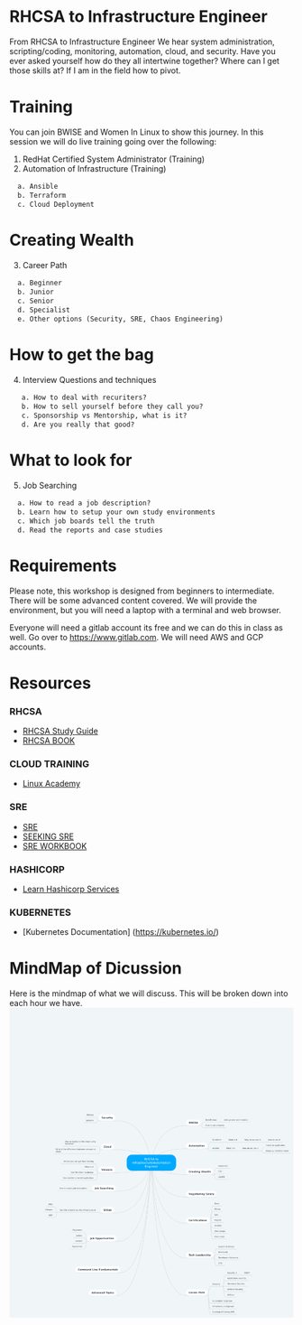 # RHCSA to Infrastructure Engineer


From RHCSA to Infrastructure Engineer
We hear system administration, scripting/coding, monitoring, automation, cloud, and security. Have you ever asked yourself how do they all intertwine together? Where can I get those skills at? If I am in the field how to pivot.

# Training
You can join BWISE and Women In Linux to show this journey. In this session we will do live training going over the following:
1.	RedHat Certified System Administrator (Training)
2.	Automation of Infrastructure (Training)
```
  a. Ansible
  b. Terraform
  c. Cloud Deployment
```
# Creating Wealth

3.	Career Path
```
  a. Beginner
  b. Junior
  c. Senior
  d. Specialist
  e. Other options (Security, SRE, Chaos Engineering)
```
# How to get the bag
4.	Interview Questions and techniques
```
   a. How to deal with recuriters?
   b. How to sell yourself before they call you?
   c. Sponsorship vs Mentorship, what is it?
   d. Are you really that good?
 ```

# What to look for
5.  Job Searching
```
  a. How to read a job description?
  b. Learn how to setup your own study environments
  c. Which job boards tell the truth
  d. Read the reports and case studies
```

# Requirements
Please note, this workshop is designed from beginners to intermediate. There will be some advanced content covered. We will provide the environment, but you will need a laptop with a terminal and web browser.

Everyone will need a gitlab account its free and we can do this in class as well. Go over to https://www.gitlab.com. We will need AWS and GCP accounts.

# Resources

### RHCSA
- [RHCSA Study Guide](https://github.com/RexDjere/RHCSA)
- [RHCSA BOOK](https://www.amazon.com/RHCSA-Linux-Certification-Study-Seventh/dp/0071841962/ref=pd_lpo_sbs_14_t_0?_encoding=UTF8&psc=1&refRID=B2J267N730EGT0X2BW8B)

### CLOUD TRAINING
- [Linux Academy](https://linuxacademy.com/)

### SRE
- [SRE](https://www.amazon.com/Site-Reliability-Engineering-Production-Systems/dp/149192912X/ref=sr_1_3?s=books&ie=UTF8&qid=1549076294&sr=1-3&keywords=SRE)
- [SEEKING SRE](https://www.amazon.com/Seeking-SRE-Conversations-Running-Production/dp/1491978864/ref=sr_1_5?s=books&ie=UTF8&qid=1549076294&sr=1-5&keywords=SRE)
- [SRE WORKBOOK](https://www.amazon.com/Site-Reliability-Workbook-Practical-Implement/dp/1492029505/ref=sr_1_4?s=books&ie=UTF8&qid=1549076294&sr=1-4&keywords=SRE)

### HASHICORP
- [Learn Hashicorp Services](https://learn.hashicorp.com/)

### KUBERNETES
- [Kubernetes Documentation] (https://kubernetes.io/)



# MindMap of Dicussion
Here is the mindmap of what we will discuss. This will be broken down into each hour we have.
![alt text](RHCSA_to_Infrastructure_Automation_Engineer.png)
